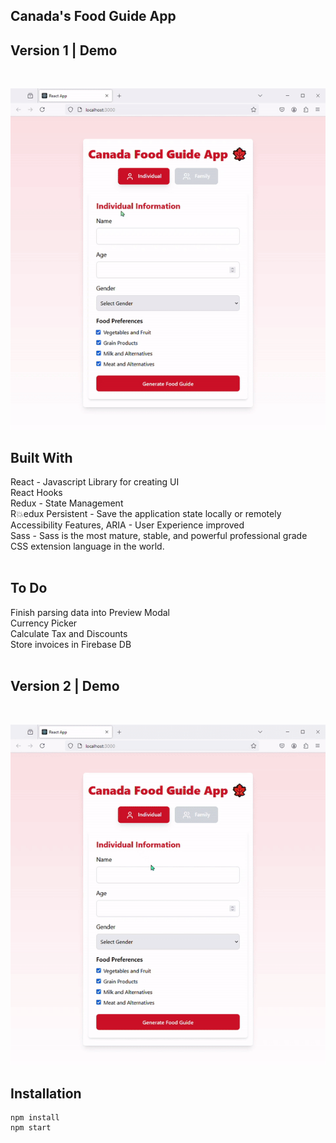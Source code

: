 Canada's Food Guide App
---
Version 1 | Demo
---
<br>  

![v1](CanadaFoodGuideV1.gif)  

Built With
---

React - Javascript Library for creating UI <br>
React Hooks<br>
Redux - State Management<br>
R💥edux Persistent - Save the application state locally or remotely<br>
Accessibility Features, ARIA - User Experience improved<br>
Sass - Sass is the most mature, stable, and powerful professional grade CSS extension language in the world.<br>
<br>

To Do
---
 Finish parsing data into Preview Modal <br>
 Currency Picker <br>
 Calculate Tax and Discounts <br>
 Store invoices in Firebase DB <br>
<br>

Version 2 | Demo
---
<br>  

![v2](CanadaFoodGuideV2.gif)  













Installation
---

    npm install
    npm start
